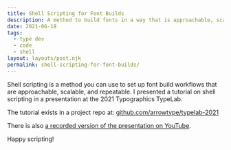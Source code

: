 ```yaml
---
title: Shell Scripting for Font Builds
description: A method to build fonts in a way that is approachable, scalable, and repeatable.
date: 2021-06-18
tags:
  - type dev
  - code
  - shell
layout: layouts/post.njk
permalink: shell-scripting-for-font-builds/
---
```


Shell scripting is a method you  can use to set up font build workflows that are approachable, scalable, and repeatable. I presented a tutorial on shell scripting in a presentation at the 2021 Typographics TypeLab.

The tutorial exists in a project repo at: [github.com/arrowtype/typelab-2021](https://github.com/arrowtype/typelab-2021)

There is also [a recorded version of the presentation on YouTube](https://www.youtube.com/watch?v=yj_YznWx3SQ&t=375s&ab_channel=ArrowType).

Happy scripting!
